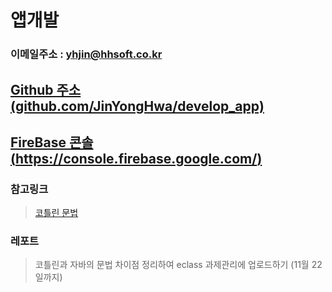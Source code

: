 # 앱개발

### 이메일주소 : yhjin@hhsoft.co.kr

## [Github 주소 (github.com/JinYongHwa/develop_app)](https://github.com/JinYongHwa/develop_app)

## [FireBase 콘솔 (https://console.firebase.google.com/)](https://console.firebase.google.com/)


### 참고링크
> [코틀린 문법](https://academy.realm.io/kr/posts/kotlin-official-android-language/)


### 레포트
> 코틀린과 자바의  문법 차이점  정리하여 eclass 과제관리에 업로드하기 (11월 22일까지)
